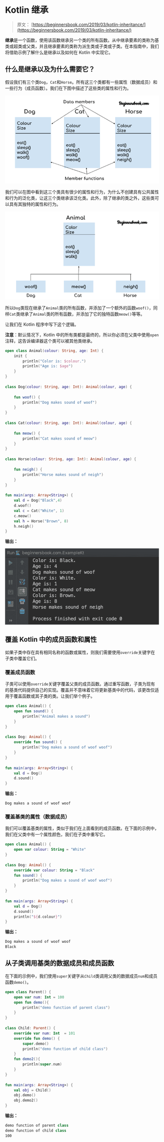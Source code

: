 # Kotlin 继承

> 原文： [https://beginnersbook.com/2019/03/kotlin-inheritance/](https://beginnersbook.com/2019/03/kotlin-inheritance/)

**继承**是一个函数，使用该函数继承另一个类的所有函数。从中继承要素的类称为基类或超类或父类，并且继承要素的类称为派生类或子类或子类。在本指南中，我们将借助示例了解什么是继承以及如何在 Kotlin 中实现它。

## 什么是继承以及为什么需要它？

假设我们有三个类`Dog`，`Cat`和`Horse`。所有这三个类都有一些属性（数据成员）和一些行为（成员函数）。我们在下图中描述了这些类的属性和行为。

![Kotlin Inheritance](img/2b30a3ff44fd0a71c680afe85e5fa724.jpg)

我们可以在图中看到这三个类具有很少的属性和行为，为什么不创建具有公共属性和行为的泛化类，让这三个类继承该泛化类。此外，除了继承的类之外，这些类可以具有其独特的属性和行为。

![Kotlin inheritance example](img/9166bfba2010972cb0bf15bb3b1323c9.jpg)

所以`Dog`类现在继承了`Animal`类的所有函数，并添加了一个额外的函数`woof()`，同样`Cat`类继承了`Animal`类的所有函数，并添加了它的独特函数`meow()`等等。

让我们在 Kotlin 程序中写下这个逻辑。

**注意**：默认情况下，Kotlin 中的所有类都是最终的，所以你必须在父类中使用`open`注释，这告诉编译器这个类可以被其他类继承。

```kotlin
open class Animal(colour: String, age: Int) {
    init {
        println("Color is: $colour.")
        println("Age is: $age")
    }
}

class Dog(colour: String, age: Int): Animal(colour, age) {

    fun woof() {
        println("Dog makes sound of woof")
    }
}

class Cat(colour: String, age: Int): Animal(colour, age) {

    fun meow() {
        println("Cat makes sound of meow")
    }
}

class Horse(colour: String, age: Int): Animal(colour, age) {

    fun neigh() {
        println("Horse makes sound of neigh")
    }
}

fun main(args: Array<String>) {
    val d = Dog("Black",4)
    d.woof()
    val c = Cat("White", 1)
    c.meow()
    val h = Horse("Brown", 8)
    h.neigh()
}
```

**输出：**

![Kotlin inheritance example](img/0af7730c544262b072af7b677effa003.jpg)

## 覆盖 Kotlin 中的成员函数和属性

如果子类中存在具有相同名称的函数或属性，则我们需要使用`override`关键字在子类中覆盖它们。

### 覆盖成员函数

子类可以使用`override`关键字覆盖父类的成员函数。通过重写函数，子类为现​​有的基类代码提供自己的实现。覆盖并不意味着它将更新基类中的代码，该更改仅适用于覆盖函数或其子类的类。让我们举个例子。

```kotlin
open class Animal() {
    open fun sound() {
        println("Animal makes a sound")
    }
}

class Dog: Animal() {
    override fun sound() {
        println("Dog makes a sound of woof woof")
    }
}

fun main(args: Array<String>) {
    val d = Dog()
    d.sound()
}
```

**输出：**

```kotlin
Dog makes a sound of woof woof
```

### 覆盖基类的属性（数据成员）

我们可以覆盖基类的属性，类似于我们在上面看到的成员函数。在下面的示例中，我们在父类中有一个属性颜色，我们在子类中重写它。

```kotlin
open class Animal() {
    open var colour: String = "White"
}

class Dog: Animal() {
    override var colour: String = "Black"
    fun sound() {
        println("Dog makes a sound of woof woof")
    }
}

fun main(args: Array<String>) {
    val d = Dog()
    d.sound()
    println("${d.colour}")
}
```

**输出：**

```kotlin
Dog makes a sound of woof woof
Black
```

## 从子类调用基类的数据成员和成员函数

在下面的示例中，我们使用`super`关键字从`Child`类调用父类的数据成员`num`和成员函数`demo()`。

```kotlin
open class Parent() {
    open var num: Int = 100
    open fun demo(){
        println("demo function of parent class")
    }
}

class Child: Parent() {
    override var num: Int  = 101
    override fun demo() {
        super.demo()
        println("demo function of child class")
    }
    fun demo2(){
        println(super.num)
    }
}

fun main(args: Array<String>) {
    val obj = Child()
    obj.demo()
    obj.demo2()
}
```

**输出：**

```kotlin
demo function of parent class
demo function of child class
100
```